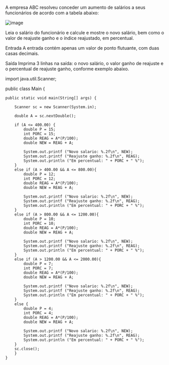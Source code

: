 A empresa ABC resolveu conceder um aumento de salários a seus funcionários de acordo com a tabela abaixo:

![image](https://user-images.githubusercontent.com/67755952/172598612-ae849ae6-89c1-4eda-a820-f86fbab79f2c.png)

Leia o salário do funcionário e calcule e mostre o novo salário, bem como o valor de reajuste ganho e o índice reajustado, em percentual.

Entrada
A entrada contém apenas um valor de ponto flutuante, com duas casas decimais.

Saída
Imprima 3 linhas na saída: o novo salário, o valor ganho de reajuste e o percentual de reajuste ganho, conforme exemplo abaixo.

import java.util.Scanner;

public class Main {
 
    public static void main(String[] args) {
        
        Scanner sc = new Scanner(System.in);
        
        double A = sc.nextDouble();
        
        if (A <= 400.00) {
            double P = 15;
            int PORC = 15;
            double REAG = A*(P/100);
            double NEW = REAG + A;
            
            System.out.printf ("Novo salario: %.2f\n", NEW);
            System.out.printf ("Reajuste ganho: %.2f\n", REAG);
            System.out.println ("Em percentual: " + PORC + " %");
        }
        else if (A > 400.00 && A <= 800.00){
            double P = 12;
            int PORC = 12;
            double REAG = A*(P/100);
            double NEW = REAG + A;
            
            System.out.printf ("Novo salario: %.2f\n", NEW);
            System.out.printf ("Reajuste ganho: %.2f\n", REAG);
            System.out.println ("Em percentual: " + PORC + " %");
        }
        else if (A > 800.00 && A <= 1200.00){
            double P = 10;
            int PORC = 10;
            double REAG = A*(P/100);
            double NEW = REAG + A;
            
            System.out.printf ("Novo salario: %.2f\n", NEW);
            System.out.printf ("Reajuste ganho: %.2f\n", REAG);
            System.out.println ("Em percentual: " + PORC + " %");
        }
        else if (A > 1200.00 && A <= 2000.00){
            double P = 7;
            int PORC = 7;
            double REAG = A*(P/100);
            double NEW = REAG + A;
            
            System.out.printf ("Novo salario: %.2f\n", NEW);
            System.out.printf ("Reajuste ganho: %.2f\n", REAG);
            System.out.println ("Em percentual: " + PORC + " %");
        }
        else {
            double P = 4;
            int PORC = 4;
            double REAG = A*(P/100);
            double NEW = REAG + A;
            
            System.out.printf ("Novo salario: %.2f\n", NEW);
            System.out.printf ("Reajuste ganho: %.2f\n", REAG);
            System.out.println ("Em percentual: " + PORC + " %");
        }
        sc.close();
		}
    }
